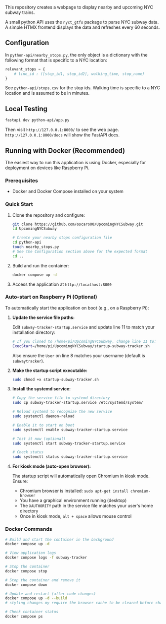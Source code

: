 This repository creates a webpage to display nearby and upcoming NYC subway trains.

A small python API uses the `nyct_gtfs` package to parse NYC subway data. A simple HTMX frontend displays the data and refreshes every 60 seconds.

## Configuration

In `python-api/nearby_stops.py`, the only object is a dictionary with the following format that is specific to a NYC location:

```python
relevant_stops = {
    # line_id : ([stop_id1, stop_id2], walking_time, stop_name)
}
```

See `python-api/stops.csv` for the stop ids. Walking time is specific to a NYC location and is assumed to be in minutes.

## Local Testing

```bash
fastapi dev python-api/app.py
```

Then visit `http://127.0.0.1:8000/` to see the web page. `http://127.0.0.1:8000/docs` will show the FastAPI docs.

## Running with Docker (Recommended)

The easiest way to run this application is using Docker, especially for deployment on devices like Raspberry Pi.

### Prerequisites

- Docker and Docker Compose installed on your system

### Quick Start

1. Clone the repository and configure:
   ```bash
   git clone https://github.com/oscaro00/UpcomingNYCSubway.git
   cd UpcomingNYCSubway

   # Create your nearby stops configuration file
   cd python-api
   touch nearby_stops.py
   # See the Configuration section above for the expected format
   cd ..
   ```

2. Build and run the container:
   ```bash
   docker compose up -d
   ```

3. Access the application at `http://localhost:8000`

### Auto-start on Raspberry Pi (Optional)

To automatically start the application on boot (e.g., on a Raspberry Pi):

1. **Update the service file paths:**

   Edit `subway-tracker-startup.service` and update line 11 to match your installation directory:
   ```bash
   # If you cloned to /home/pi/UpcomingNYCSubway, change line 11 to:
   ExecStart=/home/pi/UpcomingNYCSubway/startup-subway-tracker.sh
   ```

   Also ensure the `User` on line 8 matches your username (default is `subwaytracker`).

2. **Make the startup script executable:**
   ```bash
   sudo chmod +x startup-subway-tracker.sh
   ```

3. **Install the systemd service:**
   ```bash
   # Copy the service file to systemd directory
   sudo cp subway-tracker-startup.service /etc/systemd/system/

   # Reload systemd to recognize the new service
   sudo systemctl daemon-reload

   # Enable it to start on boot
   sudo systemctl enable subway-tracker-startup.service

   # Test it now (optional)
   sudo systemctl start subway-tracker-startup.service

   # Check status
   sudo systemctl status subway-tracker-startup.service
   ```

4. **For kiosk mode (auto-open browser):**

   The startup script will automatically open Chromium in kiosk mode. Ensure:
   - Chromium browser is installed: `sudo apt-get install chromium-browser`
   - You have a graphical environment running (desktop)
   - The `XAUTHORITY` path in the service file matches your user's home directory
   - Once in kiosk mode, `alt + space` allows mouse control

### Docker Commands

```bash
# Build and start the container in the background
docker compose up -d

# View application logs
docker compose logs -f subway-tracker

# Stop the container
docker compose stop

# Stop the container and remove it
docker compose down

# Update and restart (after code changes)
docker compose up -d --build
# styling changes my require the browser cache to be cleared before changes appear

# Check container status
docker compose ps
```
